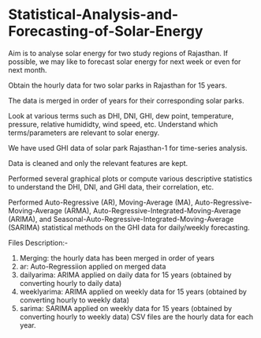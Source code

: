 # Statistical-Analysis-and-Forecasting-of-Solar-Energy
Aim is to analyse solar energy for two study regions of Rajasthan. If possible, we may like to forecast solar energy for next week or even for next month.

Obtain the hourly data for two solar parks in Rajasthan for 15 years.

The data is merged in order of years for their corresponding solar parks.

Look at various terms such as DHI, DNI, GHI, dew point, temperature, pressure, relative humididty, wind speed, etc. Understand which terms/parameters are relevant to solar energy.

We have used GHI data of solar park Rajasthan-1 for time-series analysis.

Data is cleaned and only the relevant features are kept.

Performed several graphical plots or compute various descriptive statistics to understand the DHI, DNI, and GHI data, their correlation, etc.

Performed Auto-Regressive (AR), Moving-Average (MA), Auto-Regressive-Moving-Average (ARMA), Auto-Regressive-Integrated-Moving-Average (ARIMA), and Seasonal-Auto-Regressive-Integrated-Moving-Average (SARIMA) statistical methods on the GHI data for daily/weekly forecasting.

Files Description:-
1) Merging: the hourly data has been merged in order of years
2) ar: Auto-Regressiion applied on merged data
3) dailyarima: ARIMA applied on daily data for 15 years (obtained by converting hourly to daily data)
4) weeklyarima: ARIMA applied on weekly data for 15 years (obtained by converting hourly to weekly data)
5) sarima: SARIMA applied on weekly data for 15 years (obtained by converting hourly to weekly data)
CSV files are the hourly data for each year.
